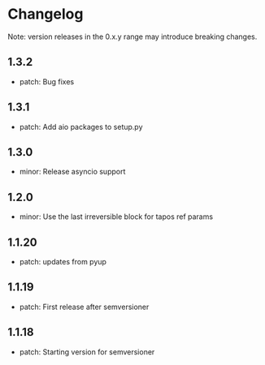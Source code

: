 # Changelog
Note: version releases in the 0.x.y range may introduce breaking changes.

## 1.3.2

- patch: Bug fixes

## 1.3.1

- patch: Add aio packages to setup.py

## 1.3.0

- minor: Release asyncio support

## 1.2.0

- minor: Use the last irreversible block for tapos ref params

## 1.1.20

- patch: updates from pyup

## 1.1.19

- patch: First release after semversioner

## 1.1.18

- patch: Starting version for semversioner

